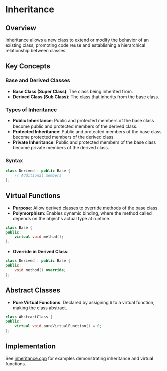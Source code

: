 ﻿# Inheritance

## Overview

Inheritance allows a new class to extend or modify the behavior of an existing class, promoting code reuse and establishing a hierarchical relationship between classes.

## Key Concepts

### Base and Derived Classes

- **Base Class (Super Class)**: The class being inherited from.
- **Derived Class (Sub Class)**: The class that inherits from the base class.

### Types of Inheritance

- **Public Inheritance**: Public and protected members of the base class become public and protected members of the derived class.
- **Protected Inheritance**: Public and protected members of the base class become protected members of the derived class.
- **Private Inheritance**: Public and protected members of the base class become private members of the derived class.

### Syntax

```cpp
class Derived : public Base {
    // Additional members
};
```

## Virtual Functions

- **Purpose**: Allow derived classes to override methods of the base class.
- **Polymorphism**: Enables dynamic binding, where the method called depends on the object's actual type at runtime.

```cpp
class Base {
public:
    virtual void method();
};
```

- **Override in Derived Class**:

```cpp
class Derived : public Base {
public:
    void method() override;
};
```

## Abstract Classes

- **Pure Virtual Functions**: Declared by assigning `0` to a virtual function, making the class abstract.

```cpp
class AbstractClass {
public:
    virtual void pureVirtualFunction() = 0;
};
```

## Implementation

See [inheritance.cpp](Inheritance/inheritance.cpp) for examples demonstrating inheritance and virtual functions.